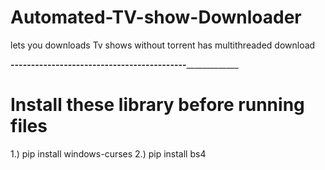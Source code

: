 # Automated-TV-show-Downloader
lets you downloads Tv shows without torrent
has multithreaded download


________________________________________-------------------------------------------_____________________________________________________
# Install these library before running files

1.) pip install windows-curses
2.) pip install bs4
